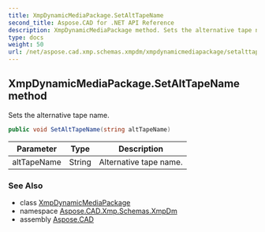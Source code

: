 ```yaml
---
title: XmpDynamicMediaPackage.SetAltTapeName
second_title: Aspose.CAD for .NET API Reference
description: XmpDynamicMediaPackage method. Sets the alternative tape name
type: docs
weight: 50
url: /net/aspose.cad.xmp.schemas.xmpdm/xmpdynamicmediapackage/setalttapename/
---
```

## XmpDynamicMediaPackage.SetAltTapeName method

Sets the alternative tape name.

```csharp
public void SetAltTapeName(string altTapeName)
```

| Parameter | Type | Description |
| --- | --- | --- |
| altTapeName | String | Alternative tape name. |

### See Also

* class [XmpDynamicMediaPackage](../)
* namespace [Aspose.CAD.Xmp.Schemas.XmpDm](../../xmpdynamicmediapackage/)
* assembly [Aspose.CAD](../../../)



